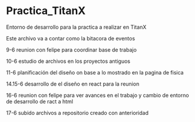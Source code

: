 # Practica_TitanX 
Entorno de desarrollo para la practica a realizar en TitanX

Este archivo va a contar como la bitacora de eventos

9-6 reunion con felipe para coordinar base de trabajo

10-6 estudio de archivos en los proyectos antiguos

11-6 planificación del diseño on base a lo mostrado en la pagina de fisica

14.15-6 desarrollo de el diseño en react para la reunion

16-6 reunion con felipe para ver avances en el trabajo y cambio de entorno de desarrollo de ract a html

17-6 subido archivos a repositorio creado con anterioridad
